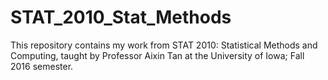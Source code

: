 # STAT_2010_Stat_Methods
This repository contains my work from STAT 2010: Statistical Methods and Computing, taught by Professor Aixin Tan at the University of Iowa; Fall 2016 semester.
